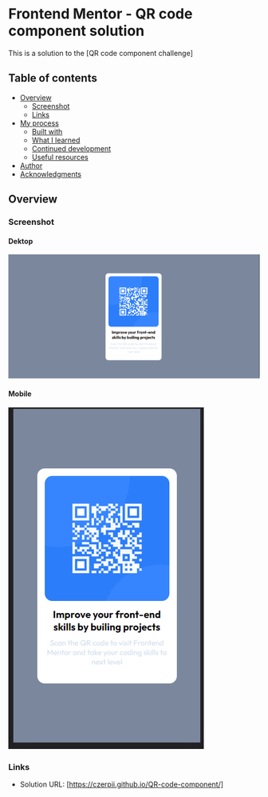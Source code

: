 # Frontend Mentor - QR code component solution

This is a solution to the [QR code component challenge]
## Table of contents

- [Overview](#overview)
  - [Screenshot](#screenshot)
  - [Links](#links)
- [My process](#my-process)
  - [Built with](#built-with)
  - [What I learned](#what-i-learned)
  - [Continued development](#continued-development)
  - [Useful resources](#useful-resources)
- [Author](#author)
- [Acknowledgments](#acknowledgments)


## Overview

### Screenshot

#### Dektop
![](screenshots/full.jpg)
#### Mobile
![](screenshots/mobile.jpg)

### Links
- Solution URL: [https://czerpii.github.io/QR-code-component/]